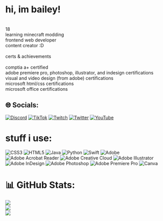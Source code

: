 # hi, im bailey!
<br>    18<br>    learning minecraft modding<br>    frontend web developer<br>    content creator :D<br><br>certs & achievements<br><br>    comptia a+ certified<br>    adobe premiere pro, photoshop, illustrator, and indesign certifications<br>    visual and video design (from adobe) certifications<br>    microsoft html/css certifications<br>    microsoft office certifications<br>


## 🌐 Socials:
[![Discord](https://img.shields.io/badge/Discord-%237289DA.svg?logo=discord&logoColor=white)](https://discord.gg/6DAStWXXV5) [![TikTok](https://img.shields.io/badge/TikTok-%23000000.svg?logo=TikTok&logoColor=white)](https://tiktok.com/@laneium) [![Twitch](https://img.shields.io/badge/Twitch-%239146FF.svg?logo=Twitch&logoColor=white)](https://twitch.tv/laneium) [![Twitter](https://img.shields.io/badge/Twitter-%231DA1F2.svg?logo=Twitter&logoColor=white)](https://twitter.com/laneium) [![YouTube](https://img.shields.io/badge/YouTube-%23FF0000.svg?logo=YouTube&logoColor=white)](https://youtube.com/@laneium) 

# stuff i use:
![CSS3](https://img.shields.io/badge/css3-%231572B6.svg?style=for-the-badge&logo=css3&logoColor=white) ![HTML5](https://img.shields.io/badge/html5-%23E34F26.svg?style=for-the-badge&logo=html5&logoColor=white) ![Java](https://img.shields.io/badge/java-%23ED8B00.svg?style=for-the-badge&logo=openjdk&logoColor=white) ![Python](https://img.shields.io/badge/python-3670A0?style=for-the-badge&logo=python&logoColor=ffdd54) ![Swift](https://img.shields.io/badge/swift-F54A2A?style=for-the-badge&logo=swift&logoColor=white) ![Adobe](https://img.shields.io/badge/adobe-%23FF0000.svg?style=for-the-badge&logo=adobe&logoColor=white) ![Adobe Acrobat Reader](https://img.shields.io/badge/Adobe%20Acrobat%20Reader-EC1C24.svg?style=for-the-badge&logo=Adobe%20Acrobat%20Reader&logoColor=white) ![Adobe Creative Cloud](https://img.shields.io/badge/Adobe%20Creative%20Cloud-DA1F26.svg?style=for-the-badge&logo=Adobe%20Creative%20Cloud&logoColor=white) ![Adobe Illustrator](https://img.shields.io/badge/adobe%20illustrator-%23FF9A00.svg?style=for-the-badge&logo=adobe%20illustrator&logoColor=white) ![Adobe InDesign](https://img.shields.io/badge/Adobe%20InDesign-49021F?style=for-the-badge&logo=adobeindesign&logoColor=FF3366) ![Adobe Photoshop](https://img.shields.io/badge/adobe%20photoshop-%2331A8FF.svg?style=for-the-badge&logo=adobe%20photoshop&logoColor=white) ![Adobe Premiere Pro](https://img.shields.io/badge/Adobe%20Premiere%20Pro-9999FF.svg?style=for-the-badge&logo=Adobe%20Premiere%20Pro&logoColor=white) ![Canva](https://img.shields.io/badge/Canva-%2300C4CC.svg?style=for-the-badge&logo=Canva&logoColor=white)
# 📊 GitHub Stats:
![](https://github-readme-stats.vercel.app/api?username=laneium&theme=dark&hide_border=false&include_all_commits=false&count_private=false)<br/>
![](https://github-readme-streak-stats.herokuapp.com/?user=laneium&theme=dark&hide_border=false)<br/>
![](https://github-readme-stats.vercel.app/api/top-langs/?username=laneium&theme=dark&hide_border=false&include_all_commits=false&count_private=false&layout=compact)

<!-- Proudly created with GPRM ( https://gprm.itsvg.in ) -->

